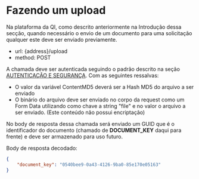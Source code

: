 # Fazendo um upload

Na plataforma da QI, como descrito anteriormente na Introdução dessa secção, quando necessário o envio de um documento para uma solicitação qualquer este deve ser enviado previamente.

- url: {address}/upload
- method: POST

A chamada deve ser autenticada seguindo o padrão descrito na seção [AUTENTICAÇÃO E SEGURANÇA](?file=221). Com as seguintes ressalvas:

- O valor da variável ContentMD5 deverá ser a Hash MD5 do arquivo a ser enviado
- O binário do arquivo deve ser enviado no corpo da request como um Form Data utilizando como chave a string "file" e no valor o arquivo a ser enviado. (Este conteúdo não possui encriptação)

No body de resposta dessa chamada será enviado um GUID que é o identificador do documento (chamado de **DOCUMENT_KEY** daqui para frente) e deve ser armazenado para uso futuro.

Body de resposta decodado:
```json
{
    "document_key": "0540bee9-0a43-4126-9ba0-85e170e05163"
}
```

